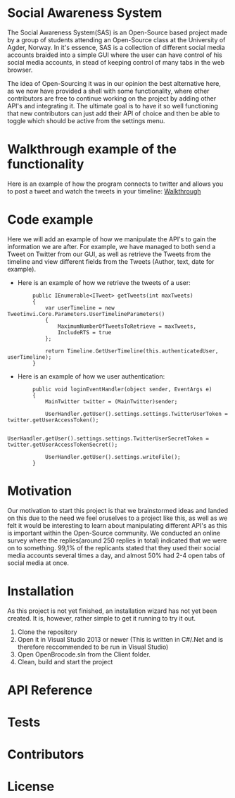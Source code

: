# Social Awareness System

The Social Awareness System(SAS) is an Open-Source based project made by a group of students attending an Open-Source class at the University of Agder, Norway. 
In it's essence, SAS is a collection of different social media accounts braided into a simple GUI where the user can have control of his social media accounts,
in stead of keeping control of many tabs in the web browser. 

The idea of Open-Sourcing it was in our opinion the best alternative here, as we now have provided a shell with some functionality, where other contributors
are free to continue working on the project by adding other API's and integrating it. The ultimate goal is to have it so well functioning that 
new contributors can just add their API of choice and then be able to toggle which should be active from the settings menu.

# Walkthrough example of the functionality

Here is an example of how the program connects to twitter and allows you to post a tweet and watch the tweets in your timeline:
[Walkthrough](https://github.com/Nyranith/OpenBrocode/blob/master/SAS%20twitter%20guide.pdf)


# Code example

Here we will add an example of how we manipulate the API's to gain the information we are after. For example, we have managed to both send a Tweet on Twitter from our GUI,
as well as retrieve the Tweets from the timeline and view different fields from the Tweets (Author, text, date for example).


* Here is an example of how we retrieve the tweets of a user:
```
        public IEnumerable<ITweet> getTweets(int maxTweets)
        {
            var userTimeline = new Tweetinvi.Core.Parameters.UserTimelineParameters()
            {
                MaximumNumberOfTweetsToRetrieve = maxTweets,
                IncludeRTS = true
            };

            return Timeline.GetUserTimeline(this.authenticatedUser, userTimeline);
        }
```

* Here is an example of how we user authentication:
```
        public void loginEventHandler(object sender, EventArgs e)
        {
            MainTwitter twitter = (MainTwitter)sender;

            UserHandler.getUser().settings.settings.TwitterUserToken = twitter.getUserAccessToken();

            UserHandler.getUser().settings.settings.TwitterUserSecretToken = twitter.getUserAccessTokenSecret();

            UserHandler.getUser().settings.writeFile(); 
        }
```


# Motivation

Our motivation to start this project is that we brainstormed ideas and landed on this due to the need we feel oruselves to a project like this,
as well as we felt it would be interesting to learn about manipulating different API's as this is important within the Open-Source community.
We conducted an online survey where the replies(around 250 replies in total) indicated that we were on to something. 99,1% of the replicants stated that they used their social media accounts several times a day,
and almost 50% had 2-4 open tabs of social media at once. 

# Installation

As this project is not yet finished, an installation wizard has not yet been created. It is, however, rather simple to get it running to try it out.

1. Clone the repository
2. Open it in Visual Studio 2013 or newer (This is written in C#/.Net and is therefore reccommended to be run in Visual Studio)
3. Open OpenBrocode.sln from the Client folder. 
4. Clean, build and start the project

# API Reference

# Tests

# Contributors

# License
